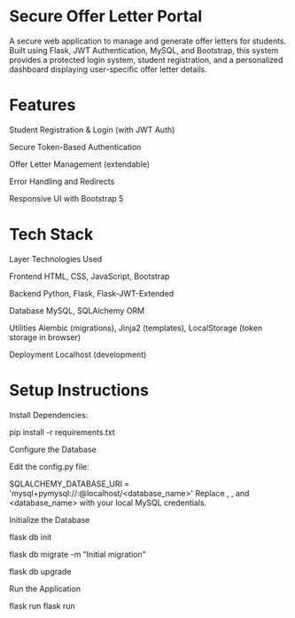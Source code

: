 # Secure Offer Letter Portal
A secure web application to manage and generate offer letters for students. Built using Flask, JWT Authentication, MySQL, and Bootstrap, this system provides a protected login system, student registration, and a personalized dashboard displaying user-specific offer letter details.

# Features
Student Registration & Login (with JWT Auth)

Secure Token-Based Authentication

Offer Letter Management (extendable)

Error Handling and Redirects

Responsive UI with Bootstrap 5

# Tech Stack
Layer	Technologies Used

Frontend	HTML, CSS, JavaScript, Bootstrap

Backend	Python, Flask, Flask-JWT-Extended

Database	MySQL, SQLAlchemy ORM

Utilities	Alembic (migrations), Jinja2 (templates), LocalStorage (token storage in browser)

Deployment	Localhost (development)

# Setup Instructions

Install Dependencies:

pip install -r requirements.txt

Configure the Database

Edit the config.py file:

SQLALCHEMY_DATABASE_URI = 'mysql+pymysql://<username>:<password>@localhost/<database_name>'
Replace <username>, <password>, and <database_name> with your local MySQL credentials.

Initialize the Database

flask db init

flask db migrate -m "Initial migration"

flask db upgrade

Run the Application

flask run
flask run
